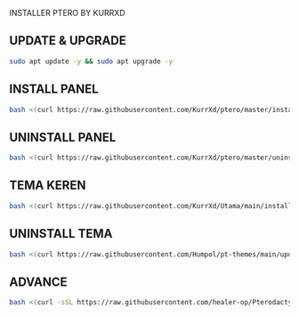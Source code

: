 INSTALLER PTERO BY KURRXD

## UPDATE & UPGRADE
```sh
sudo apt update -y && sudo apt upgrade -y
```

## INSTALL PANEL
```sh
bash <(curl https://raw.githubusercontent.com/KurrXd/ptero/master/install.sh)
```

## UNINSTALL PANEL
```sh
bash <(curl https://raw.githubusercontent.com/KurrXd/ptero/master/uninstall.sh)
```


## TEMA KEREN
```sh
bash <(curl https://raw.githubusercontent.com/KurrXd/Utama/main/install.sh)
```

## UNINSTALL TEMA
```sh
bash <(curl https://raw.githubusercontent.com/Humpol/pt-themes/main/update.sh)
```

## ADVANCE
```sh
bash <(curl -sSL https://raw.githubusercontent.com/healer-op/Pterodactyl-Installation-Update-Script/main/install.sh)
```
